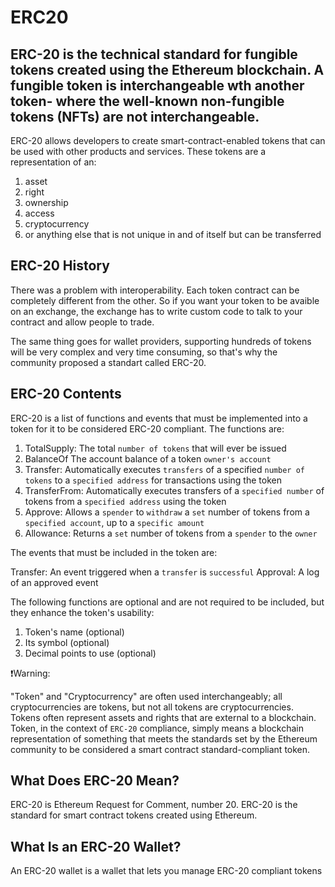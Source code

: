 # ERC20

ERC-20 is the technical standard for **fungible tokens** created using the Ethereum blockchain. A fungible token is interchangeable wth another token- where the well-known **non-fungible** tokens (NFTs) are not interchangeable.
-----------------------------------------------------------------------------------------------------------------------------------------------------------------------------------------------------------------------------

ERC-20 allows developers to create smart-contract-enabled tokens that can be used with other products and services. These tokens are a representation of an:

1. asset
2. right
3. ownership
4. access
5. cryptocurrency
6. or anything else that is not unique in and of itself but can be transferred

ERC-20 History
--------------

There was a problem with interoperability. Each token contract can be completely different from the other. So if you want your token to be avaible on an exchange, the exchange has to write custom code to talk to your contract and allow people to trade. 

The same thing goes for wallet providers, supporting hundreds of tokens will be very complex and very time consuming, so that's why the community proposed a standart called ERC-20.

ERC-20 Contents
---------------

ERC-20 is a list of functions and events that must be implemented into a token for it to be considered ERC-20 compliant. The functions are:

1. TotalSupply: The total ``number of tokens`` that will ever be issued
2. BalanceOf The account balance of a token ``owner's account``
3. Transfer: Automatically executes ``transfers`` of a specified ``number of tokens`` to a ``specified address`` for transactions using the token
4. TransferFrom: Automatically executes transfers of a ``specified number`` of tokens from a ``specified address`` using the token
5. Approve: Allows a ``spender`` to ``withdraw`` a ``set`` number of tokens from a ``specified account``, up to a ``specific amount``
6. Allowance: Returns a ``set`` number of tokens from a ``spender`` to the ``owner``

The events that must be included in the token are:

Transfer: An event triggered when a ``transfer`` is ``successful``
Approval: A log of an approved event

The following functions are optional and are not required to be included, but they enhance the token's usability:

1. Token's name (optional)
2. Its symbol (optional)
3. Decimal points to use (optional)

❗Warning:

"Token" and "Cryptocurrency" are often used interchangeably; all cryptocurrencies are tokens, but not all tokens are cryptocurrencies. Tokens often represent assets and rights that are external to a blockchain. Token, in the context of ``ERC-20`` compliance, simply means a blockchain representation of something that meets the standards set by the Ethereum community to be considered a smart contract standard-compliant token.

What Does ERC-20 Mean?
----------------------

ERC-20 is Ethereum Request for Comment, number 20. ERC-20 is the standard for smart contract tokens created using Ethereum.

What Is an ERC-20 Wallet?
-------------------------

An ERC-20 wallet is a wallet that lets you manage ERC-20 compliant tokens
